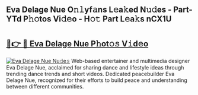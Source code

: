 ## Eva Delage Nue O𝚗𝚕yf𝚊ns L𝚎a𝚔ed N𝚞𝚍es - Part-YTd P𝚑𝚘tos Vi𝚍𝚎o - H𝚘𝚝 Part L𝚎a𝚔s nCX1U

# <h2><a href="http://kf1zems.oniu.top/?m=Eva+Delage+Nue">🔗👉 🔴 Eva Delage Nue P𝚑ot𝚘𝚜 V𝚒d𝚎o</a></h2>

[![Eva Delage Nue Nu𝚍e𝚜](https://i.imgur.com/0qMVB7G.gif)](http://kf1zems.oniu.top/?m=Eva+Delage+Nue)
Web-based entertainer and multimedia designer Eva Delage Nue, acclaimed for sharing dance and lifestyle ideas through trending dance trends and short videos. Dedicated peacebuilder Eva Delage Nue, recognized for their efforts to build peace and understanding between different communities.  
